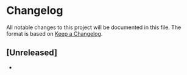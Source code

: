 # Changelog
All notable changes to this project will be documented in this file. The format is based on [Keep a Changelog](https://keepachangelog.com/en/1.1.0/).

## [Unreleased]
- 
